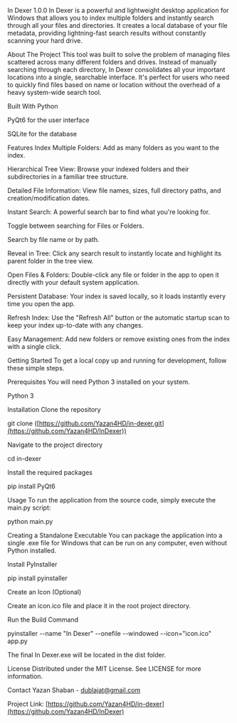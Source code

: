 In Dexer 1.0.0
In Dexer is a powerful and lightweight desktop application for Windows that allows you to index multiple folders and instantly search through all your files and directories. It creates a local database of your file metadata, providing lightning-fast search results without constantly scanning your hard drive.

About The Project
This tool was built to solve the problem of managing files scattered across many different folders and drives. Instead of manually searching through each directory, In Dexer consolidates all your important locations into a single, searchable interface. It's perfect for users who need to quickly find files based on name or location without the overhead of a heavy system-wide search tool.

Built With
Python

PyQt6 for the user interface

SQLite for the database

Features
Index Multiple Folders: Add as many folders as you want to the index.

Hierarchical Tree View: Browse your indexed folders and their subdirectories in a familiar tree structure.

Detailed File Information: View file names, sizes, full directory paths, and creation/modification dates.

Instant Search: A powerful search bar to find what you're looking for.

Toggle between searching for Files or Folders.

Search by file name or by path.

Reveal in Tree: Click any search result to instantly locate and highlight its parent folder in the tree view.

Open Files & Folders: Double-click any file or folder in the app to open it directly with your default system application.

Persistent Database: Your index is saved locally, so it loads instantly every time you open the app.

Refresh Index: Use the "Refresh All" button or the automatic startup scan to keep your index up-to-date with any changes.

Easy Management: Add new folders or remove existing ones from the index with a single click.

Getting Started
To get a local copy up and running for development, follow these simple steps.

Prerequisites
You will need Python 3 installed on your system.

Python 3

Installation
Clone the repository

git clone ([https://github.com/Yazan4HD/in-dexer.git](https://github.com/Yazan4HD/InDexer))

Navigate to the project directory

cd in-dexer

Install the required packages

pip install PyQt6

Usage
To run the application from the source code, simply execute the main.py script:

python main.py

Creating a Standalone Executable
You can package the application into a single .exe file for Windows that can be run on any computer, even without Python installed.

Install PyInstaller

pip install pyinstaller

Create an Icon (Optional)

Create an icon.ico file and place it in the root project directory.

Run the Build Command

pyinstaller --name "In Dexer" --onefile --windowed --icon="icon.ico" app.py

The final In Dexer.exe will be located in the dist folder.

License
Distributed under the MIT License. See LICENSE for more information.

Contact
Yazan Shaban - dublajat@gmail.com

Project Link: [https://github.com/Yazan4HD/in-dexer](https://github.com/Yazan4HD/InDexer)
